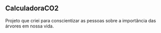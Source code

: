## CalculadoraCO2
Projeto que criei para conscientizar as pessoas sobre a importância das árvores em nossa vida. 
